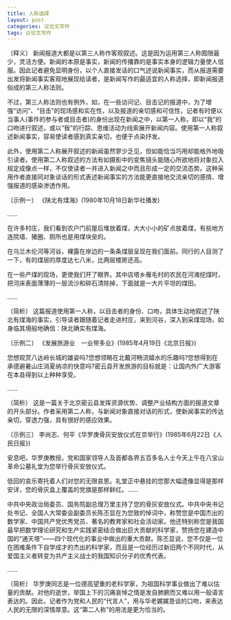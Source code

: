 ```yaml
---
title: 人称选择
layout: post
categories: 议论文写作
tags: 议论文写作
---
```


〔释义〕 新闻报道大都是以第三人称作客观叙述。这是因为运用第三人称囿限最少，灵活方便。新闻的本原是事实，新闻的传播靠的是事实本身的逻辑力量使人信服。因此记者避免显明身份，以个人直接发话的口气述说新闻事实，而从报道需要出发将新闻事实客观地展现给读者，是新闻写作的最适宜的人称选择，即新闻报道俗成的第三人称法则。

不过，第三人称法则也有例外，如，在一些访问记、目击记的报道中，为了增强“访问”、“目击”的现场感和实在性，以及报道的亲切感和可信性，记者有时便以当事人(事件的参与者或目击者)的身份出现在新闻之中，以第一人称，即以“我”的口吻进行叙述，或以“我”的行踪、思维活动为线索展开新闻内容。使用第一人称叙述新闻事实，容易使读者感到真实亲切，也便于点染抒发。

此外，使用第二人称展开叙述的新闻虽然寥少乏见，但如能恰当巧用却能格外地吸引读者。使用第二人称叙述的方法有如摄影中的变焦镜头能随心所欲地将对象拉入规定成像点一样，不仅使读者一并进入新闻之中而且形成一定的交流态势。这种采用作者直接同对象谈话的形式表述新闻事实的方法能更直接地交流亲切的感情、增强报道的感染渗透作用。

〔示例一〕 《陕北有煤海》(1980年10月18日新华社播发)

……

在许多村庄，我们看到农户门前屋后堆放着煤，大大小小的矿点放着煤，有些地方连院墙、猪圈、厕所也是用煤块垒的。

在乌兰木伦河等河谷，裸露在岸边的一条条煤层呈现在我们面前。同行的人目测了一下，有的煤层的厚度达七八米，比两层楼房还高。

在一些产煤的现场，更使我们开了眼界。其中店塔乡雁毛村的农民在河滩挖煤时，把河床表面薄薄的一层流沙和碎石清除掉，下面就是一大片平坦的煤田。

……

〔简析〕 这篇报道使用第一人称，以目击者的身份、口吻，具体生动地叙述了陕北有煤海的事实，引导读者跟随着记者走进村庄，来到河谷，深入到采煤现场，如身临其境般地确信：陕北确实有煤海。

〔示例二〕 《发展旅游业　一业带多业》(1985年4月19日《北京日报》)

您想观赏八达岭长城的雄姿吗?您想领略在北戴河畅流嬉水的乐趣吗?您想得到在承德避暑山庄消夏纳凉的快意吗?密云县开发旅游的目标就是：让国内外广大游客在本县得到以上种种享受。

……

〔简析〕 这是一篇关于北京密云县发挥资源优势、调整产业结构方面的报道文章的开头部分。作者采用第二人称，与新闻对象直接对话的形式，使新闻事实的传达亲切，穿透力强，具有很好的感应效果。

〔示例三〕 李尚志、何平《华罗庚骨灰安放仪式在京举行》(1985年6月22日《人民日报》)

安息吧，华罗庚教授。党和国家领导人及首都各界五百多名人士今天上午在八宝山革命公墓礼堂为您举行骨灰安放仪式。

低回的哀乐寄托着人们对您的无限哀思。礼堂正中悬挂的您那大幅遗像显得是那样安详，您的骨灰盒上覆盖的党旗是那样鲜红。……

中共中央政治局委员、国务院副总理万里主持了您的骨灰安放仪式。中共中央书记处书记、全国人大常委会副委员长陈丕显在为您致的悼词中，称赞您是中国杰出的数学家、中国共产党优秀党员、著名的教育家和社会活动家。他还特别称您是我国最早把数学理论研究和生产实践紧密结合做出巨大贡献的科学家，赞扬您在建造中国的“通天塔”——四个现代化的事业中做出的重大贡献。陈丕显说，您不仅是一位在困难条件下自学成才的杰出的科学家，而且是一位经历过新旧两个不同时代，从爱国主义者转变为共产主义战士的我国知识分子的优秀代表。

……

〔简析〕 华罗庚同志是一位德高望重的老科学家，为祖国科学事业做出了难以估量的贡献。对他的逝世，举国上下的沉痛哀悼之情是发自肺腑而又难以用一般语言表达的。因此，记者作为党和人民的“代言人”，用与华老娓娓恳谈的口吻，来表达人民的无限的深情厚意。这“第二人称”的用法是更为恰当的。 